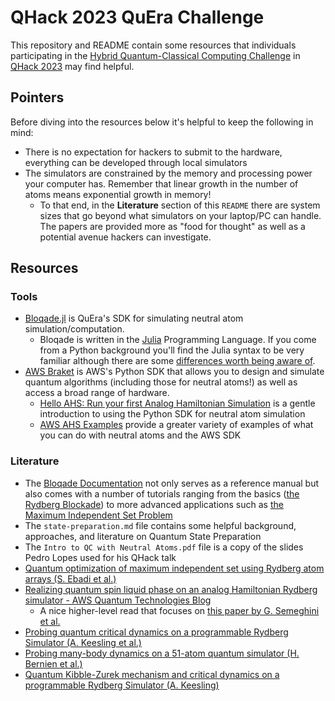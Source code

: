 # QHack 2023 QuEra Challenge

This repository and README contain some resources that individuals participating in the [Hybrid Quantum-Classical Computing Challenge](https://github.com/XanaduAI/QHack2023#hybrid-quantum-classical-computing-challenge) in [QHack 2023](https://qhack.ai/) may find helpful.

## Pointers
 
Before diving into the resources below it's helpful to keep the following in mind:

* There is no expectation for hackers to submit to the hardware, everything can be developed through local simulators
* The simulators are constrained by the memory and processing power your computer has. Remember that linear growth in the number of atoms means exponential growth in memory!
  * To that end, in the __Literature__ section of this `README` there are system sizes that go beyond what simulators on your laptop/PC can handle. The papers are provided more as "food for thought" as well as a potential avenue hackers can investigate.

## Resources

### Tools

* [Bloqade.jl](https://github.com/QuEraComputing/Bloqade.jl) is QuEra's SDK for simulating neutral atom simulation/computation.
  * Bloqade is written in the [Julia](https://julialang.org/) Programming Language. If you come from a Python background you'll find the Julia syntax to be very familiar although there are some [differences worth being aware of](https://docs.julialang.org/en/v1/manual/noteworthy-differences/#Noteworthy-differences-from-Python). 
* [AWS Braket](https://github.com/aws/amazon-braket-sdk-python) is AWS's Python SDK that allows you to design and simulate quantum algorithms (including those for neutral atoms!) as well as access a broad range of hardware.
  * [Hello AHS: Run your first Analog Hamiltonian Simulation](https://docs.aws.amazon.com/braket/latest/developerguide/braket-get-started-hello-ahs.html#braket-get-started-analyzing-simulator-results) is a gentle introduction to using the Python SDK for neutral atom simulation
  * [AWS AHS Examples](https://github.com/aws/amazon-braket-examples/tree/main/examples/analog_hamiltonian_simulation) provide a greater variety of examples of what you can do with neutral atoms and the AWS SDK

### Literature

* The [Bloqade Documentation](https://queracomputing.github.io/Bloqade.jl/dev/) not only serves as a reference manual but also comes with a number of tutorials ranging from the basics ([the Rydberg Blockade](https://queracomputing.github.io/Bloqade.jl/dev/tutorials/1.blockade/main/])) to more advanced applications such as [the Maximum Independent Set Problem](https://queracomputing.github.io/Bloqade.jl/dev/tutorials/1.blockade/main/)
* The `state-preparation.md` file contains some helpful background, approaches, and literature on Quantum State Preparation
* The `Intro to QC with Neutral Atoms.pdf` file is a copy of the slides Pedro Lopes used for his QHack talk
* [Quantum optimization of maximum independent set using Rydberg atom arrays (S. Ebadi et al.)](https://www.science.org/doi/10.1126/science.abo6587)
* [Realizing quantum spin liquid phase on an analog Hamiltonian Rydberg simulator - AWS Quantum Technologies Blog](https://aws.amazon.com/blogs/quantum-computing/realizing-quantum-spin-liquid-phase-on-an-analog-hamiltonian-rydberg-simulator/)
  * A nice higher-level read that focuses on [this paper by G. Semeghini et al.](https://www.science.org/doi/10.1126/science.abi8794)
* [Probing quantum critical dynamics on a programmable Rydberg Simulator (A. Keesling et al.)](https://authors.library.caltech.edu/92399/11/1809.05540.pdf)
* [Probing many-body dynamics on a 51-atom quantum simulator (H. Bernien et al.)](https://www.nature.com/articles/nature24622)
* [Quantum Kibble-Zurek mechanism and critical dynamics on a programmable Rydberg Simulator (A. Keesling)](https://www.nature.com/articles/s41586-019-1070-1)
